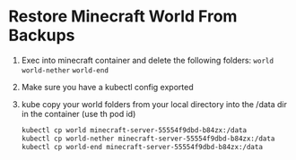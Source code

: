 # Restore Minecraft World From Backups

1. Exec into minecraft container and delete the following folders: `world` `world-nether` `world-end`
2. Make sure you have a kubectl config exported
3. kube copy your world folders from your local directory into the /data dir in the container (use th pod id)

    ```bash
    kubectl cp world minecraft-server-55554f9dbd-b84zx:/data
    kubectl cp world-nether minecraft-server-55554f9dbd-b84zx:/data
    kubectl cp world-end minecraft-server-55554f9dbd-b84zx:/data
    ```

  